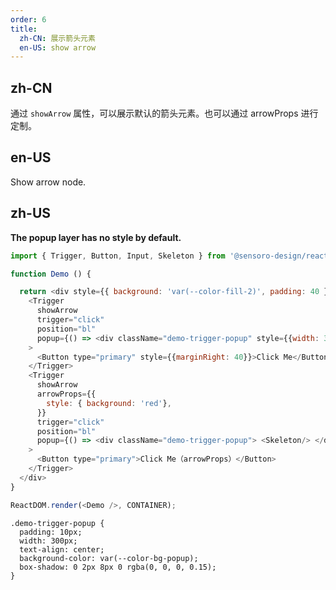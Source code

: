 ```yaml
---
order: 6
title:
  zh-CN: 展示箭头元素
  en-US: show arrow
---
```


## zh-CN
通过 `showArrow` 属性，可以展示默认的箭头元素。也可以通过 arrowProps 进行定制。

## en-US

Show arrow node.

## zh-US

**The popup layer has no style by default.**

```js
import { Trigger, Button, Input, Skeleton } from '@sensoro-design/react';

function Demo () {

  return <div style={{ background: 'var(--color-fill-2)', padding: 40 }}>
    <Trigger
      showArrow
      trigger="click"
      position="bl"
      popup={() => <div className="demo-trigger-popup" style={{width: 300}}> <Skeleton/> </div> }
    >
      <Button type="primary" style={{marginRight: 40}}>Click Me</Button>
    </Trigger>
    <Trigger
      showArrow
      arrowProps={{
        style: { background: 'red'},
      }}
      trigger="click"
      position="bl"
      popup={() => <div className="demo-trigger-popup"> <Skeleton/> </div> }
    >
      <Button type="primary">Click Me（arrowProps）</Button>
    </Trigger>
  </div>
}

ReactDOM.render(<Demo />, CONTAINER);

```

```css:silent
.demo-trigger-popup {
  padding: 10px;
  width: 300px;
  text-align: center;
  background-color: var(--color-bg-popup);
  box-shadow: 0 2px 8px 0 rgba(0, 0, 0, 0.15);
}
```
